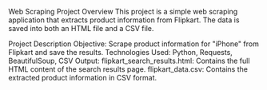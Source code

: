 Web Scraping Project
Overview
This project is a simple web scraping application that extracts product information from Flipkart. The data is saved into both an HTML file and a CSV file.

Project Description
Objective: Scrape product information for "iPhone" from Flipkart and save the results.
Technologies Used: Python, Requests, BeautifulSoup, CSV
Output:
flipkart_search_results.html: Contains the full HTML content of the search results page.
flipkart_data.csv: Contains the extracted product information in CSV format.
